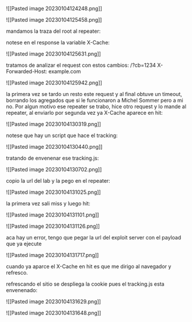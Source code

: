 ![[Pasted image 20230104124248.png]]

![[Pasted image 20230104125458.png]]

mandamos la traza del root al repeater:

notese en el response la variable X-Cache:

![[Pasted image 20230104125631.png]]

tratamos de analizar el request con estos cambios:
/?cb=1234
X-Forwarded-Host: example.com

![[Pasted image 20230104125942.png]]

la primera vez se tardo un resto este request y al final obtuve un timeout, borrando los agregados que si le funcionaron a Michel Sommer pero a mi no. Por algun motivo ese repeater se trabo, hice otro request y lo mande al repeater, al enviarlo por segunda vez ya X-Cache aparece en hit:

![[Pasted image 20230104130319.png]]

notese que hay un script que hace el tracking:

![[Pasted image 20230104130440.png]]

tratando de envenenar ese tracking.js:

![[Pasted image 20230104130702.png]]

copio la url del lab y la pego en el repeater:

![[Pasted image 20230104131025.png]]

la primera vez sali miss y luego hit:

![[Pasted image 20230104131101.png]]

![[Pasted image 20230104131126.png]]

aca hay un error, tengo que pegar la url del exploit server con el payload que ya ejecute

![[Pasted image 20230104131717.png]]

cuando ya aparce el X-Cache en hit es que me dirigo al navegador y refresco.


refrescando el sitio se despliega la cookie pues el tracking.js esta envenenado:

![[Pasted image 20230104131629.png]]

![[Pasted image 20230104131648.png]]
